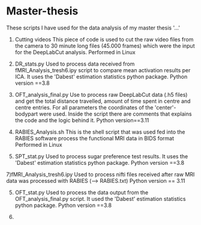 # Master-thesis
These scripts I have used for the data analysis of my master thesis '...'

1) Cutting videos
   This piece of code is used to cut the raw video files from the camera to 30 minute long files (45.000 frames) which were the input for the
   DeepLabCut analysis.
   Performed in Linux

2) DR_stats.py
   Used to process data received from fMRI_Analysis_tresh6.ipy script to compare mean activation results per ICA. It uses the 'Dabest' estimation statistics python   package. Python version ==3.8
   
3) OFT_analysis_final.py
   Use to process raw DeepLabCut data (.h5 files) and get the total distance travelled, amount of time spent in centre and centre entries. For all parameters the      coordinates of the 'center'-bodypart were used. Inside the script there are comments that explains the code and the logic behind it.
   Python version==3.11
   
5) RABIES_Analysis.sh
   This is the shell script that was used fed into the RABIES software process the functional MRI data in BIDS format
   Performed in Linux

6) SPT_stat.py
  Used to process sugar preference test results. It uses the 'Dabest' estimation statistics python package. 
  Python version ==3.8

7)fMRI_Analysis_tresh6.ipy
  Used to process nifti files received after raw MRI data was processed with RABIES (--> RABIES.txt)
  Python version == 3.11





5) OFT_stat.py
Used to process the data output from the OFT_analysis_final.py script. It used the 'Dabest' estimation statistics python package.
Python version ==3.8

6)
